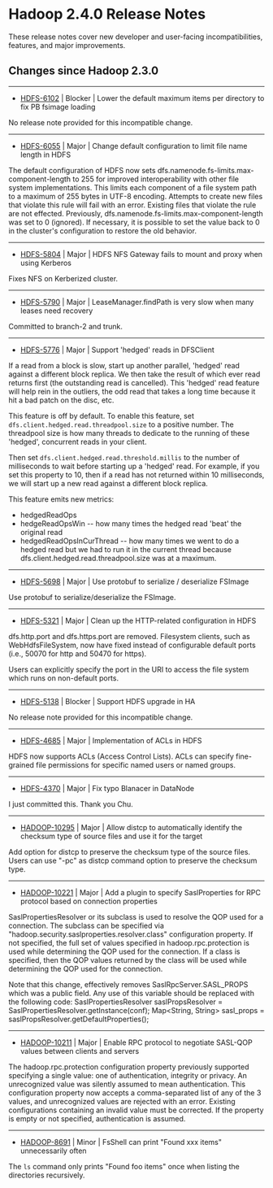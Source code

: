 # Hadoop  2.4.0 Release Notes

These release notes cover  new developer and user-facing incompatibilities, features, and major improvements.

## Changes since Hadoop 2.3.0

---

* [HDFS-6102](https://issues.apache.org/jira/browse/HDFS-6102) | Blocker | Lower the default maximum items per directory to fix PB fsimage loading

No release note provided for this incompatible change.

---

* [HDFS-6055](https://issues.apache.org/jira/browse/HDFS-6055) | Major | Change default configuration to limit file name length in HDFS

The default configuration of HDFS now sets dfs.namenode.fs-limits.max-component-length to 255 for improved interoperability with other file system implementations.  This limits each component of a file system path to a maximum of 255 bytes in UTF-8 encoding.  Attempts to create new files that violate this rule will fail with an error.  Existing files that violate the rule are not effected.  Previously, dfs.namenode.fs-limits.max-component-length was set to 0 (ignored).  If necessary, it is possible to set the value back to 0 in the cluster's configuration to restore the old behavior.

---

* [HDFS-5804](https://issues.apache.org/jira/browse/HDFS-5804) | Major | HDFS NFS Gateway fails to mount and proxy when using Kerberos

Fixes NFS on Kerberized cluster.

---

* [HDFS-5790](https://issues.apache.org/jira/browse/HDFS-5790) | Major | LeaseManager.findPath is very slow when many leases need recovery

Committed to branch-2 and trunk.

---

* [HDFS-5776](https://issues.apache.org/jira/browse/HDFS-5776) | Major | Support 'hedged' reads in DFSClient

If a read from a block is slow, start up another parallel, 'hedged' read against a different block replica.  We then take the result of which ever read returns first (the outstanding read is cancelled).  This 'hedged' read feature will help rein in the outliers, the odd read that takes a long time because it hit a bad patch on the disc, etc.

This feature is off by default.  To enable this feature, set <code>dfs.client.hedged.read.threadpool.size</code> to a positive number.  The threadpool size is how many threads to dedicate to the running of these 'hedged', concurrent reads in your client.

Then set <code>dfs.client.hedged.read.threshold.millis</code> to the number of milliseconds to wait before starting up a 'hedged' read.  For example, if you set this property to 10, then if a read has not returned within 10 milliseconds, we will start up a new read against a different block replica.

This feature emits new metrics:

+ hedgedReadOps
+ hedgeReadOpsWin -- how many times the hedged read 'beat' the original read
+ hedgedReadOpsInCurThread -- how many times we went to do a hedged read but we had to run it in the current thread because dfs.client.hedged.read.threadpool.size was at a maximum.

---

* [HDFS-5698](https://issues.apache.org/jira/browse/HDFS-5698) | Major | Use protobuf to serialize / deserialize FSImage

Use protobuf to serialize/deserialize the FSImage.

---

* [HDFS-5321](https://issues.apache.org/jira/browse/HDFS-5321) | Major | Clean up the HTTP-related configuration in HDFS

dfs.http.port and dfs.https.port are removed. Filesystem clients, such as WebHdfsFileSystem, now have fixed instead of configurable default ports (i.e., 50070 for http and 50470 for https).

Users can explicitly specify the port in the URI to access the file system which runs on non-default ports.

---

* [HDFS-5138](https://issues.apache.org/jira/browse/HDFS-5138) | Blocker | Support HDFS upgrade in HA

No release note provided for this incompatible change.

---

* [HDFS-4685](https://issues.apache.org/jira/browse/HDFS-4685) | Major | Implementation of ACLs in HDFS

HDFS now supports ACLs (Access Control Lists).  ACLs can specify fine-grained file permissions for specific named users or named groups.

---

* [HDFS-4370](https://issues.apache.org/jira/browse/HDFS-4370) | Major | Fix typo Blanacer in DataNode

I just committed this. Thank you Chu.

---

* [HADOOP-10295](https://issues.apache.org/jira/browse/HADOOP-10295) | Major | Allow distcp to automatically identify the checksum type of source files and use it for the target

Add option for distcp to preserve the checksum type of the source files. Users can use "-pc" as distcp command option to preserve the checksum type.

---

* [HADOOP-10221](https://issues.apache.org/jira/browse/HADOOP-10221) | Major | Add a plugin to specify SaslProperties for RPC protocol based on connection properties

SaslPropertiesResolver  or its subclass is used to resolve the QOP used for a connection. The subclass can be specified via "hadoop.security.saslproperties.resolver.class" configuration property. If not specified, the full set of values specified in hadoop.rpc.protection is used while determining the QOP used for the  connection. If a class is specified, then the QOP values returned by the class will be used while determining the QOP used for the connection.

Note that this change, effectively removes SaslRpcServer.SASL\_PROPS which was a public field. Any use of this variable  should be replaced with the following code:
SaslPropertiesResolver saslPropsResolver = SaslPropertiesResolver.getInstance(conf);
Map<String, String> sasl\_props = saslPropsResolver.getDefaultProperties();

---

* [HADOOP-10211](https://issues.apache.org/jira/browse/HADOOP-10211) | Major | Enable RPC protocol to negotiate SASL-QOP values between clients and servers

The hadoop.rpc.protection configuration property previously supported specifying a single value: one of authentication, integrity or privacy.  An unrecognized value was silently assumed to mean authentication.  This configuration property now accepts a comma-separated list of any of the 3 values, and unrecognized values are rejected with an error. Existing configurations containing an invalid value must be corrected. If the property is empty or not specified, authentication is assumed.

---

* [HADOOP-8691](https://issues.apache.org/jira/browse/HADOOP-8691) | Minor | FsShell can print "Found xxx items" unnecessarily often

The `ls` command only prints "Found foo items" once when listing the directories recursively.



